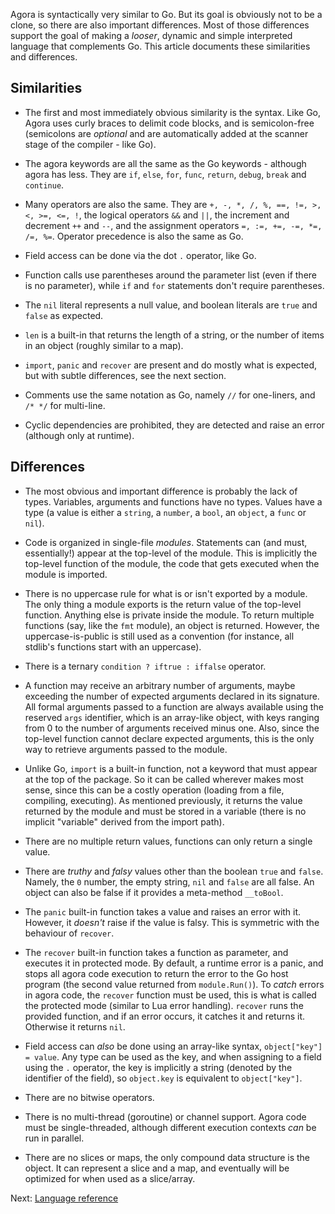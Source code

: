 Agora is syntactically very similar to Go. But its goal is obviously not to be a clone, so there are also important differences. Most of those differences support the goal of making a *looser*, dynamic and simple interpreted language that complements Go. This article documents these similarities and differences.

## Similarities

* The first and most immediately obvious similarity is the syntax. Like Go, Agora uses curly braces to delimit code blocks, and is semicolon-free (semicolons are *optional* and are automatically added at the scanner stage of the compiler - like Go).

* The agora keywords are all the same as the Go keywords - although agora has less. They are `if`, `else`, `for`, `func`, `return`, `debug`, `break` and `continue`. 

* Many operators are also the same. They are `+, -, *, /, %, ==, !=, >, <, >=, <=, !`, the logical operators `&&` and `||`, the increment and decrement `++` and `--`, and the assignment operators `=, :=, +=, -=, *=, /=, %=`. Operator precedence is also the same as Go.

* Field access can be done via the dot `.` operator, like Go.

* Function calls use parentheses around the parameter list (even if there is no parameter), while `if` and `for` statements don't require parentheses.

* The `nil` literal represents a null value, and boolean literals are `true` and `false` as expected.

* `len` is a built-in that returns the length of a string, or the number of items in an object (roughly similar to a map).

* `import`, `panic` and `recover` are present and do mostly what is expected, but with subtle differences, see the next section.

* Comments use the same notation as Go, namely `//` for one-liners, and `/* */` for multi-line.

* Cyclic dependencies are prohibited, they are detected and raise an error (although only at runtime).

## Differences

* The most obvious and important difference is probably the lack of types. Variables, arguments and functions have no types. Values have a type (a value is either a `string`, a `number`, a `bool`, an `object`, a `func` or `nil`).

* Code is organized in single-file *modules*. Statements can (and must, essentially!) appear at the top-level of the module. This is implicitly the top-level function of the module, the code that gets executed when the module is imported.

* There is no uppercase rule for what is or isn't exported by a module. The only thing a module exports is the return value of the top-level function. Anything else is private inside the module. To return multiple functions (say, like the `fmt` module), an object is returned. However, the uppercase-is-public is still used as a convention (for instance, all stdlib's functions start with an uppercase).

* There is a ternary `condition ? iftrue : iffalse` operator.

* A function may receive an arbitrary number of arguments, maybe exceeding the number of expected arguments declared in its signature. All formal arguments passed to a function are always available using the reserved `args` identifier, which is an array-like object, with keys ranging from 0 to the number of arguments received minus one. Also, since the top-level function cannot declare expected arguments, this is the only way to retrieve arguments passed to the module.

* Unlike Go, `import` is a built-in function, not a keyword that must appear at the top of the package. So it can be called wherever makes most sense, since this can be a costly operation (loading from a file, compiling, executing). As mentioned previously, it returns the value returned by the module and must be stored in a variable (there is no implicit "variable" derived from the import path).

* There are no multiple return values, functions can only return a single value.

* There are *truthy* and *falsy* values other than the boolean `true` and `false`. Namely, the `0` number, the empty string, `nil` and `false` are all false. An object can also be false if it provides a meta-method `__toBool`.

* The `panic` built-in function takes a value and raises an error with it. However, it *doesn't* raise if the value is falsy. This is symmetric with the behaviour of `recover`.

* The `recover` built-in function takes a function as parameter, and executes it in protected mode. By default, a runtime error is a panic, and stops all agora code execution to return the error to the Go host program (the second value returned from `module.Run()`). To *catch* errors in agora code, the `recover` function must be used, this is what is called the protected mode (similar to Lua error handling). `recover` runs the provided function, and if an error occurs, it catches it and returns it. Otherwise it returns `nil`.

* Field access can *also* be done using an array-like syntax, `object["key"] = value`. Any type can be used as the key, and when assigning to a field using the `.` operator, the key is implicitly a string (denoted by the identifier of the field), so `object.key` is equivalent to `object["key"]`.

* There are no bitwise operators.

* There is no multi-thread (goroutine) or channel support. Agora code must be single-threaded, although different execution contexts *can* be run in parallel.

* There are no slices or maps, the only compound data structure is the object. It can represent a slice and a map, and eventually will be optimized for when used as a slice/array.

Next: [Language reference][ref]

[ref]: https://github.com/PuerkitoBio/agora/wiki/Language-reference

